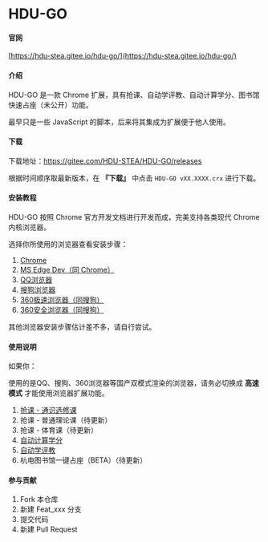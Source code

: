 # HDU-GO

#### 官网

[https://hdu-stea.gitee.io/hdu-go/](https://hdu-stea.gitee.io/hdu-go/)

#### 介绍

HDU-GO 是一款 Chrome 扩展，具有抢课、自动学评教、自动计算学分、图书馆快速占座（未公开）功能。

最早只是一些 JavaScript 的脚本，后来将其集成为扩展便于他人使用。

#### 下载

下载地址：https://gitee.com/HDU-STEA/HDU-GO/releases

根据时间顺序取最新版本，在 **『下载』** 中点击 `HDU-GO vXX.XXXX.crx` 进行下载。

#### 安装教程

HDU-GO 按照 Chrome 官方开发文档进行开发而成，完美支持各类现代 Chrome 内核浏览器。

选择你所使用的浏览器查看安装步骤：

1. [Chrome](//hdu-stea.gitee.io/hdu-go/#/install/chrome)
2. [MS Edge Dev（同 Chrome）](//hdu-stea.gitee.io/hdu-go/#/install/chrome)
3. [QQ浏览器](//hdu-stea.gitee.io/hdu-go/#/install/qq)
4. [搜狗浏览器](//hdu-stea.gitee.io/hdu-go/#/install/sogou)
5. [360极速浏览器（同搜狗）](//hdu-stea.gitee.io/hdu-go/#/install/sogou)
6. [360安全浏览器（同搜狗）](//hdu-stea.gitee.io/hdu-go/#/install/sogou)

其他浏览器安装步骤估计差不多，请自行尝试。

#### 使用说明

如果你：

使用的是QQ、搜狗、360浏览器等国产双模式渲染的浏览器，请务必切换成 **高速模式** 才能使用浏览器扩展功能。

1. [抢课 - 通识选修课](//hdu-stea.gitee.io/hdu-go/#/usage/tsxxk)
2. 抢课 - 普通理论课（待更新）
3. 抢课 - 体育课（待更新）
4. [自动计算学分](//hdu-stea.gitee.io/hdu-go/#/usage/count-credit)
5. [自动学评教](usage/auto-rating)
6. 杭电图书馆一键占座（BETA）（待更新）

#### 参与贡献

1. Fork 本仓库
2. 新建 Feat_xxx 分支
3. 提交代码
4. 新建 Pull Request
